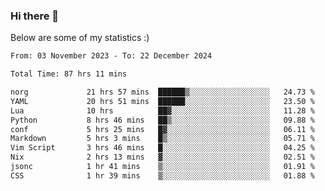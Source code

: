 ### Hi there 👋
Below are some of my statistics :)

<!--START_SECTION:waka-->

```txt
From: 03 November 2023 - To: 22 December 2024

Total Time: 87 hrs 11 mins

norg             21 hrs 57 mins  ██████▒░░░░░░░░░░░░░░░░░░   24.73 %
YAML             20 hrs 51 mins  ██████░░░░░░░░░░░░░░░░░░░   23.50 %
Lua              10 hrs          ██▓░░░░░░░░░░░░░░░░░░░░░░   11.28 %
Python           8 hrs 46 mins   ██▒░░░░░░░░░░░░░░░░░░░░░░   09.88 %
conf             5 hrs 25 mins   █▓░░░░░░░░░░░░░░░░░░░░░░░   06.11 %
Markdown         5 hrs 3 mins    █▒░░░░░░░░░░░░░░░░░░░░░░░   05.71 %
Vim Script       3 hrs 46 mins   █░░░░░░░░░░░░░░░░░░░░░░░░   04.25 %
Nix              2 hrs 13 mins   ▓░░░░░░░░░░░░░░░░░░░░░░░░   02.51 %
jsonc            1 hr 41 mins    ▒░░░░░░░░░░░░░░░░░░░░░░░░   01.91 %
CSS              1 hr 39 mins    ▒░░░░░░░░░░░░░░░░░░░░░░░░   01.88 %
```

<!--END_SECTION:waka-->

<!--
**KlapenHz/KlapenHz** is a ✨ _special_ ✨ repository because its `README.md` (this file) appears on your GitHub profile.

Here are some ideas to get you started:

- 🔭 I’m currently working on ...
- 🌱 I’m currently learning ...
- 👯 I’m looking to collaborate on ...
- 🤔 I’m looking for help with ...
- 💬 Ask me about ...
- 📫 How to reach me: ...
- 😄 Pronouns: ...
- ⚡ Fun fact: ...
-->
